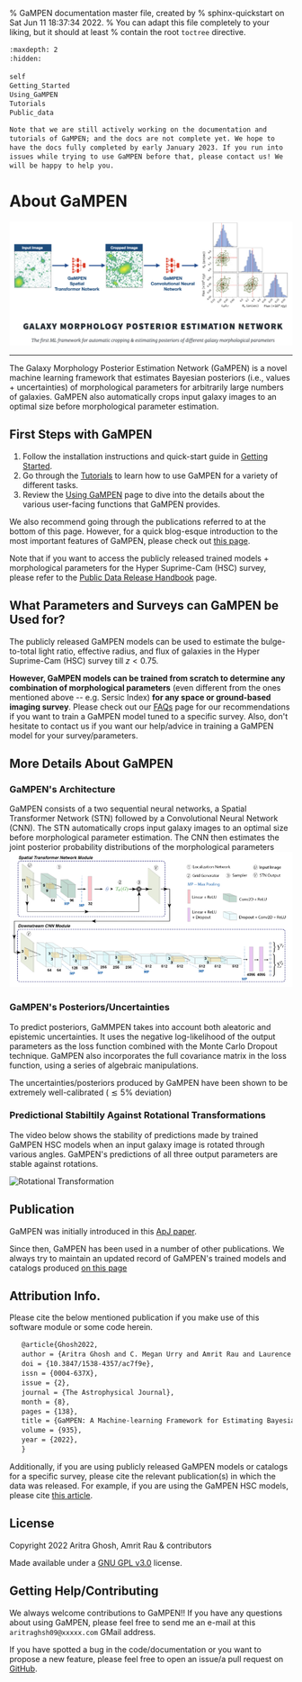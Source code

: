 % GaMPEN documentation master file, created by
% sphinx-quickstart on Sat Jun 11 18:37:34 2022.
% You can adapt this file completely to your liking, but it should at least
% contain the root `toctree` directive.

```{toctree}
:maxdepth: 2
:hidden:

self
Getting_Started
Using_GaMPEN
Tutorials
Public_data
```

```{attention}
Note that we are still actively working on the documentation and tutorials of GaMPEN; and the docs are not complete yet. We hope to have the docs fully completed by early January 2023. If you run into issues while trying to use GaMPEN before that, please contact us! We will be happy to help you.
```

# About GaMPEN

![Introductory Image](./../assets/intro_image.png)

***
The Galaxy Morphology Posterior Estimation Network (GaMPEN) is a novel machine learning framework that estimates Bayesian posteriors (i.e., values + uncertainties) of morphological parameters for arbitrarily large numbers of galaxies. GaMPEN also automatically crops input galaxy images to an optimal size before morphological parameter estimation.

## First Steps with GaMPEN
1. Follow the installation instructions and quick-start guide in [Getting Started](./Getting_Started.md).
2. Go through the [Tutorials](./Tutorials.md) to learn how to use GaMPEN for a variety of different tasks.
3. Review the [Using GaMPEN](./Using_GaMPEN.md) page to dive into the details about the various user-facing functions that GaMPEN provides.

We also recommend going through the publications referred to at the bottom of this page. However, for a quick blog-esque introduction to the most important features of GaMPEN, please check out [this page](http://www.astro.yale.edu/aghosh/gampen.html).

Note that if you want to access the publicly released trained models + morphological parameters for the Hyper Suprime-Cam (HSC) survey, please refer to the [Public Data Release Handbook](./Public_data.md) page.


## What Parameters and Surveys can GaMPEN be Used for?

The publicly released GaMPEN models can be used to estimate the bulge-to-total light ratio, effective radius, and flux of galaxies in the Hyper Suprime-Cam (HSC) survey till $z < 0.75$.

**However, GaMPEN models can be trained from scratch to determine any combination of morphological parameters** (even different from the ones mentioned above -- e.g. Sersic Index) **for any space or ground-based imaging survey**. Please check out our [FAQs](./FAQs.md) page for our recommendations if you want to train a GaMPEN model tuned to a specific survey. Also, don't hesitate to contact us if you want our help/advice in training a GaMPEN model for your survey/parameters.

## More Details About GaMPEN

### GaMPEN's Architecture
GaMPEN consists of a two sequential neural networks, a Spatial Transformer Network (STN) followed by a Convolutional Neural Network (CNN). The STN automatically crops input galaxy images to an optimal size before morphological parameter estimation. The CNN then estimates the joint posterior probability distributions of the morphological parameters 
![GaMPEN architecture](../assets/GaMPEN_architecture.png "Architecture of GaMPEN")

### GaMPEN's Posteriors/Uncertainties
To predict posteriors, GaMMPEN takes into account both aleatoric and epistemic uncertainties. It uses the negative log-likelihood of the output parameters as the loss function combined with the Monte Carlo Dropout technique. GaMPEN also incorporates the full covariance matrix in the loss function, using a series of algebraic manipulations.

The uncertainties/posteriors produced by GaMPEN have been shown to be extremely well-calibrated ($\lesssim 5\%$ deviation)

### Predictional Stabiltily Against Rotational Transformations
The video below shows the stability of predictions made by trained GaMPEN HSC models when an input galaxy image is rotated through various angles. GaMPEN's predictions of all three output parameters are stable against rotations.

![Rotational Transformation](./../assets/real_data_gampen_video.gif "Rotational Transformation")


## Publication 

GaMPEN was initially introduced in this [ApJ paper](https://iopscience.iop.org/article/10.3847/1538-4357/ac7f9e). 

Since then, GaMPEN has been used in a number of other publications. We always try to maintain an updated record of GaMPEN's trained models and catalogs produced [on this page](http://gampen.ghosharitra.com/)


## Attribution Info.

Please cite the below mentioned publication if you make use of this software module or some code herein.


```tex
   @article{Ghosh2022,
   author = {Aritra Ghosh and C. Megan Urry and Amrit Rau and Laurence Perreault-Levasseur and Miles Cranmer and Kevin Schawinski and Dominic Stark and Chuan Tian and Ryan Ofman and Tonima Tasnim Ananna and Connor Auge and Nico Cappelluti and David B. Sanders and Ezequiel Treister},
   doi = {10.3847/1538-4357/ac7f9e},
   issn = {0004-637X},
   issue = {2},
   journal = {The Astrophysical Journal},
   month = {8},
   pages = {138},
   title = {GaMPEN: A Machine-learning Framework for Estimating Bayesian Posteriors of Galaxy Morphological Parameters},
   volume = {935},
   year = {2022},
   }
```

Additionally, if you are using publicly released GaMPEN models or catalogs for a specific survey, please cite the relevant publication(s) in which the data was released. For example, if you are using the GaMPEN HSC models, please cite [this article](https://arxiv.org/abs/2212.00051).

## License

Copyright 2022 Aritra Ghosh, Amrit Rau & contributors

Made available under a [GNU GPL v3.0](https://github.com/aritraghsh09/GaMPEN/blob/master/LICENSE) license. 


## Getting Help/Contributing

We always welcome contributions to GaMPEN!! If you have any questions about using GaMPEN, please feel free to send me an e-mail at this ``aritraghsh09@xxxxx.com`` GMail address.

If you have spotted a bug in the code/documentation or you want to propose a new feature, please feel free to open an issue/a pull request on [GitHub](https://github.com/aritraghsh09/GaMPEN).


